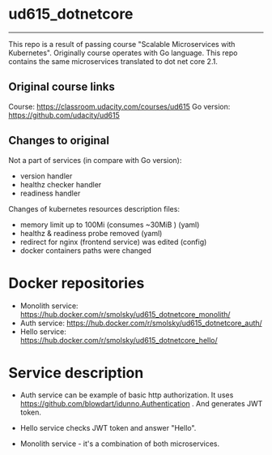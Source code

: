 # ud615_dotnetcore
------
This repo is a result of passing course "Scalable Microservices with Kubernetes". Originally course operates with Go language. This repo contains the same microservices translated to dot net core 2.1. 

## Original course links
Course: https://classroom.udacity.com/courses/ud615
Go version: https://github.com/udacity/ud615

## Changes to original

 Not a part of services (in compare with Go version):
 - version handler
 - healthz checker handler
 - readiness handler

 Changes of kubernetes resources description files:
 - memory limit up to 100Mi (consumes ~30MiB ) (yaml)
 - healthz & readiness probe removed (yaml)
 - redirect for nginx (frontend service) was edited (config)
 - docker containers paths were changed 

 # Docker repositories

  - Monolith service: https://hub.docker.com/r/smolsky/ud615_dotnetcore_monolith/
  - Auth service: https://hub.docker.com/r/smolsky/ud615_dotnetcore_auth/
  - Hello service: https://hub.docker.com/r/smolsky/ud615_dotnetcore_hello/

# Service description

- Auth service can be example of basic http authorization. It uses https://github.com/blowdart/idunno.Authentication . And generates JWT token.

- Hello service checks JWT token and answer "Hello".

- Monolith service - it's a combination of both microservices.

